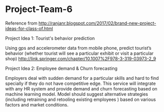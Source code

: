 # Project-Team-6


Reference from http://ranjanr.blogspot.com/2017/02/brand-new-project-ideas-for-class-of.html

Project Idea 1: Tourist's behavior prediction 

 Using gps and accelerometer data from mobile phone, predict tourist’s behavior (whether tourist will see a particular exhibit or visit a particular shop)
http://link.springer.com/chapter/10.1007%2F978-3-319-03973-2_9

Project Idea 2:
Employee demand & Churn forecasting

Employers deal with sudden demand for a particular skills and hard to find specially if they do not have competitive edge. This service will integrate with any HR system and provide demand and churn forecasting based on machine learning model. Model should suggest alternative strategies (including retraining and retooling existing employees ) based on various factors and market conditions. 
